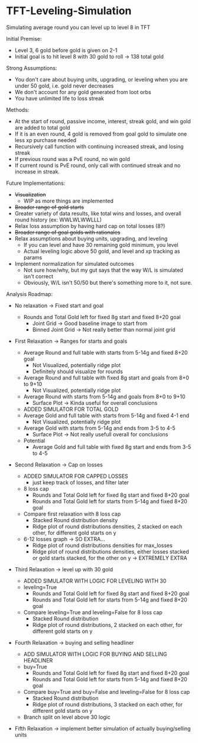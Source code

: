 # TFT-Leveling-Simulation
Simulating average round you can level up to level 8 in TFT

Initial Premise:
- Level 3, 6 gold before gold is given on 2-1
- Initial goal is to hit level 8 with 30 gold to roll -> 138 total gold

Strong Assumptions:
- You don't care about buying units, upgrading, or leveling when you are under 50 gold, i.e. gold never decreases
- We don't account for any gold generated from loot orbs
- You have unlimited life to loss streak

Methods:
- At the start of round, passive income, interest, streak gold, and win gold are added to total gold
- If it is an even round, 4 gold is removed from goal gold to simulate one less xp purchase needed
- Recursively call function with continuing increased streak, and losing streak
- If previous round was a PvE round, no win gold
- If current round is PvE round, only call with continued streak and no increase in streak.

Future Implementations:
- ~~Visualization~~
  - WIP as more things are implemented
- ~~Broader range of gold starts~~
- Greater variety of data results, like total wins and losses, and overall round history (ex: WWLWLWWLLL)
- Relax loss assumption by having hard cap on total losses (8?)
- ~~Broader range of goal golds with rationales~~
- Relax assumptions about buying units, upgrading, and leveling
  - If you can level and have 30 remaining gold minimum, you level
  - Actual leveling logic above 50 gold, and level and xp tracking as params
- Implement normalization for simulated outcomes
  - Not sure how/why, but my gut says that the way W/L is simulated isn't correct
  - Obviously, W/L isn't 50/50 but there's something more to it, not sure.

Analysis Roadmap:
- No relaxation -> Fixed start and goal
  - Rounds and Total Gold left for fixed 8g start and fixed 8+20 goal
    - Joint Grid -> Good baseline image to start from
    - Binned Joint Grid -> Not really better than normal joint grid

- First Relaxation -> Ranges for starts and goals
  - Average Round and full table with starts from 5-14g and fixed 8+20 goal
    - Not Visualized, potentially ridge plot
    - Definitely should visualize for rounds
  - Average Round and full table with fixed 8g start and goals from 8+0 to 9+10
    - Not Visualized, potentially ridge plot
  - Average Round with starts from 5-14g and goals from 8+0 to 9+10
    - Surface Plot -> Kinda useful for overall conclusions
  - ADDED SIMULATOR FOR TOTAL GOLD
  - Average Gold and full table with starts from 5-14g and fixed 4-1 end
    - Not Visualized, potentially ridge plot
  - Average Gold with starts from 5-14g and ends from 3-5 to 4-5
    - Surface Plot -> Not really usefull overall for conclusions
  - Potential
    - Average Gold and full table with fixed 8g start and ends from 3-5 to 4-5

- Second Relaxation -> Cap on losses
  - ADDED SIMULATOR FOR CAPPED LOSSES
    - just keep track of losses, and filter later
  - 8 loss cap
    - Rounds and Total Gold left for fixed 8g start and fixed 8+20 goal
    - Rounds and Total Gold left for starts from 5-14g and fixed 8+20 goal
  - Compare first relaxation with 8 loss cap
    - Stacked Round distribution density
    - Ridge plot of round distributions densities, 2 stacked on each other, for different gold starts on y
  - 6-12 losses graph -> SO EXTRA...
    - Ridge plot of round distributions densities for max_losses
    - Ridge plot of round distributions densities, either losses stacked or gold starts stacked, for the other on y -> EXTREMELY EXTRA

- Third Relaxation -> level up with 30 gold
  - ADDED SIMULATOR WITH LOGIC FOR LEVELING WITH 30
  - leveling=True
    - Rounds and Total Gold left for fixed 8g start and fixed 8+20 goal
    - Rounds and Total Gold left for starts from 5-14g and fixed 8+20 goal
  - Compare leveling=True and leveling=False for 8 loss cap
    - Stacked Round distribution
    - Ridge plot of round distributions, 2 stacked on each other, for different gold starts on y

- Fourth Relaxation -> buying and selling headliner
  - ADD SIMULATOR WITH LOGIC FOR BUYING AND SELLING HEADLINER
  - buy=True
    - Rounds and Total Gold left for fixed 8g start and fixed 8+20 goal
    - Rounds and Total Gold left for starts from 5-14g and fixed 8+20 goal
  - Compare buy=True and buy=False and leveling=False for 8 loss cap
    - Stacked Round distribution
    - Ridge plot of round distributions, 3 stacked on each other, for different gold starts on y
  - Branch split on level above 30 logic

- Fifth Relaxation -> implement better simulation of actually buying/selling units